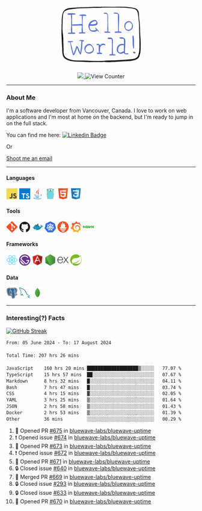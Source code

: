<div align="center">
    <img src="./img/hello_world.webp" height="200px" width="">
    <div>
        <a href="https://www.linkedin.com/in/ajhollid">
            <img src="https://img.shields.io/badge/LinkedIn-blue"/>
        </a>
        <img src="https://komarev.com/ghpvc/?username=ajhollid&color=yellow" alt="View Counter">
    </div>
</div>

---

### About Me

I'm a software developer from Vancouver, Canada. I love to work on web applications and I'm most at home on the backend, but I'm ready to jump in on the full stack.

You can find me here: [![Linkedin Badge](https://img.shields.io/badge/-ajhollid-blue?style=flat&logo=Linkedin&logoColor=white)](https://www.linkedin.com/in/ajhollid)

Or

[Shoot me an email](mailto:ajhollid@gmail.com)

---

#### Languages

<div>
    <img src="./img/devicons/javascript-original.svg" width=30 height=30 alt="JavaScript">
    <img src="/img/devicons/typescript-original.svg" width=30 height=30 alt="TypeScript">
    <img src="./img/devicons/java-original.svg" width=30 height=30 alt="Java">
    <img src="./img/devicons/go-original.svg" width=30 height=30 alt="Golang">
    <img src="./img/devicons/html5-original.svg" width=30 height=30 alt="HTML 5">
    <img src="./img/devicons/css3-original.svg" width=30 height=30 alt="CSS 3">
</div>

#### Tools

<div>
    <img src="./img/devicons/git-original.svg" width=30 height=30 alt="Git">
    <img src="./img/devicons/github-original.svg" width=30 height=30 alt="Github">
    <img src="./img/devicons/docker-original.svg" width=30 
    height=30 alt="Docker">
    <img src="./img/devicons/kubernetes-original.svg" width=30 height=30 alt="K8">
    <img src="./img/devicons/prometheus-original.svg" width=30 height=30 alt="Prometheus">
    <img src="./img/devicons/grafana-original.svg" width=30 height=30 alt="Grafana">
    <img src="./img/devicons/nginx-original.svg" width=30 height=30 alt="Nginx">
</div>

#### Frameworks

<div>
    <img src="./img/devicons/react-original.svg" width=30 height=30 alt="React">
    <img src="./img/devicons/gatsby-original.svg" width=30 height=30 alt="Gatsby">
    <img src="./img/devicons/angularjs-original.svg" width=30 height=30 alt="AngularJS">
    <img src="./img/devicons/nodejs-original.svg" width=30 height=30 alt="NodeJS">
    <img src="./img/devicons/express-original.svg" width=30 height=30 alt="Express">
    <img src="./img/devicons/spring-original.svg" width=30 height=30 alt="Spring">
</div>

#### Data

<div>
    <img src="./img/devicons/postgresql-original.svg" width=30 height=30 alt="Postgresql">
    <img src="./img/devicons/mysql-original.svg" width=30 height=30 alt="Mysql">
    <img src="./img/devicons/mongodb-original.svg" width=30 height=30 alt="MongoDB">
</div>

---

### Interesting(?) Facts

[![GitHub Streak](http://github-readme-streak-stats.herokuapp.com?user=ajhollid)](https://git.io/streak-stats)

 <!--START_SECTION:waka-->

```txt
From: 05 June 2024 - To: 17 August 2024

Total Time: 207 hrs 26 mins

JavaScript    160 hrs 20 mins ███████████████████▒░░░░░   77.07 %
TypeScript    15 hrs 57 mins  ██░░░░░░░░░░░░░░░░░░░░░░░   07.67 %
Markdown      8 hrs 32 mins   █░░░░░░░░░░░░░░░░░░░░░░░░   04.11 %
Bash          7 hrs 47 mins   █░░░░░░░░░░░░░░░░░░░░░░░░   03.74 %
CSS           4 hrs 15 mins   ▓░░░░░░░░░░░░░░░░░░░░░░░░   02.05 %
YAML          3 hrs 25 mins   ▒░░░░░░░░░░░░░░░░░░░░░░░░   01.64 %
JSON          2 hrs 58 mins   ▒░░░░░░░░░░░░░░░░░░░░░░░░   01.43 %
Docker        2 hrs 53 mins   ▒░░░░░░░░░░░░░░░░░░░░░░░░   01.39 %
Other         36 mins         ░░░░░░░░░░░░░░░░░░░░░░░░░   00.29 %
```

<!--END_SECTION:waka-->


<!--START_SECTION:activity-->
1. 💪 Opened PR [#675](https://github.com/bluewave-labs/bluewave-uptime/pull/675) in [bluewave-labs/bluewave-uptime](https://github.com/bluewave-labs/bluewave-uptime)
2. ❗ Opened issue [#674](https://github.com/bluewave-labs/bluewave-uptime/issues/674) in [bluewave-labs/bluewave-uptime](https://github.com/bluewave-labs/bluewave-uptime)
3. 💪 Opened PR [#673](https://github.com/bluewave-labs/bluewave-uptime/pull/673) in [bluewave-labs/bluewave-uptime](https://github.com/bluewave-labs/bluewave-uptime)
4. ❗ Opened issue [#672](https://github.com/bluewave-labs/bluewave-uptime/issues/672) in [bluewave-labs/bluewave-uptime](https://github.com/bluewave-labs/bluewave-uptime)
5. 💪 Opened PR [#671](https://github.com/bluewave-labs/bluewave-uptime/pull/671) in [bluewave-labs/bluewave-uptime](https://github.com/bluewave-labs/bluewave-uptime)
6. 🔒 Closed issue [#640](https://github.com/bluewave-labs/bluewave-uptime/issues/640) in [bluewave-labs/bluewave-uptime](https://github.com/bluewave-labs/bluewave-uptime)
7. 🎉 Merged PR [#669](https://github.com/bluewave-labs/bluewave-uptime/pull/669) in [bluewave-labs/bluewave-uptime](https://github.com/bluewave-labs/bluewave-uptime)
8. 🔒 Closed issue [#293](https://github.com/bluewave-labs/bluewave-uptime/issues/293) in [bluewave-labs/bluewave-uptime](https://github.com/bluewave-labs/bluewave-uptime)
9. 🔒 Closed issue [#633](https://github.com/bluewave-labs/bluewave-uptime/issues/633) in [bluewave-labs/bluewave-uptime](https://github.com/bluewave-labs/bluewave-uptime)
10. 💪 Opened PR [#670](https://github.com/bluewave-labs/bluewave-uptime/pull/670) in [bluewave-labs/bluewave-uptime](https://github.com/bluewave-labs/bluewave-uptime)
<!--END_SECTION:activity-->
